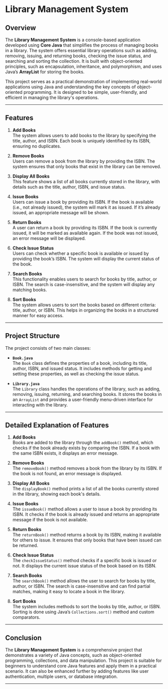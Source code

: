 # Library Management System

## Overview

The **Library Management System** is a console-based application developed using **Core Java** that simplifies the process of managing books in a library. The system offers essential library operations such as adding, removing, issuing, and returning books, checking the issue status, and searching and sorting the collection. It is built with object-oriented principles, such as encapsulation, inheritance, and polymorphism, and uses Java’s **ArrayList** for storing the books.

This project serves as a practical demonstration of implementing real-world applications using Java and understanding the key concepts of object-oriented programming. It is designed to be simple, user-friendly, and efficient in managing the library's operations.

---

## Features

1. **Add Books**  
   The system allows users to add books to the library by specifying the title, author, and ISBN. Each book is uniquely identified by its ISBN, ensuring no duplicates.

2. **Remove Books**  
   Users can remove a book from the library by providing the ISBN. The system ensures that only books that exist in the library can be removed.

3. **Display All Books**  
   This feature shows a list of all books currently stored in the library, with details such as the title, author, ISBN, and issue status.

4. **Issue Books**  
   Users can issue a book by providing its ISBN. If the book is available (i.e., not already issued), the system will mark it as issued. If it’s already issued, an appropriate message will be shown.

5. **Return Books**  
   A user can return a book by providing its ISBN. If the book is currently issued, it will be marked as available again. If the book was not issued, an error message will be displayed.

6. **Check Issue Status**  
   Users can check whether a specific book is available or issued by providing the book’s ISBN. The system will display the current status of the book.

7. **Search Books**  
   This functionality enables users to search for books by title, author, or ISBN. The search is case-insensitive, and the system will display any matching books.

8. **Sort Books**  
   The system allows users to sort the books based on different criteria: title, author, or ISBN. This helps in organizing the books in a structured manner for easy access.

---

## Project Structure

The project consists of two main classes:

- **`Book.java`**  
  The `Book` class defines the properties of a book, including its title, author, ISBN, and issued status. It includes methods for getting and setting these properties, as well as checking the issue status.

- **`Library.java`**  
  The `Library` class handles the operations of the library, such as adding, removing, issuing, returning, and searching books. It stores the books in an `ArrayList` and provides a user-friendly menu-driven interface for interacting with the library.

---

## Detailed Explanation of Features

1. **Add Books**  
   Books are added to the library through the `addBook()` method, which checks if the book already exists by comparing the ISBN. If a book with the same ISBN exists, it displays an error message.

2. **Remove Books**  
   The `removeBook()` method removes a book from the library by its ISBN. If the book is not found, an error message is displayed.

3. **Display All Books**  
   The `displayBook()` method prints a list of all the books currently stored in the library, showing each book's details.

4. **Issue Books**  
   The `issueBook()` method allows a user to issue a book by providing its ISBN. It checks if the book is already issued and returns an appropriate message if the book is not available.

5. **Return Books**  
   The `returnBook()` method returns a book by its ISBN, making it available for others to issue. It ensures that only books that have been issued can be returned.

6. **Check Issue Status**  
   The `checkIssueStatus()` method checks if a specific book is issued or not. It displays the current issue status of the book based on its ISBN.

7. **Search Books**  
   The `searchBook()` method allows the user to search for books by title, author, or ISBN. The search is case-insensitive and can find partial matches, making it easy to locate a book in the library.

8. **Sort Books**  
   The system includes methods to sort the books by title, author, or ISBN. Sorting is done using Java’s `Collections.sort()` method and custom comparators.

---

## Conclusion

The **Library Management System** is a comprehensive project that demonstrates a variety of Java concepts, such as object-oriented programming, collections, and data manipulation. This project is suitable for beginners to understand core Java features and apply them in a practical scenario. It can also be enhanced further by adding features like user authentication, multiple users, or database integration.

---
